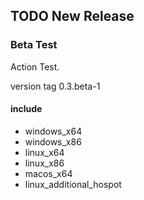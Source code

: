 ## TODO New Release

### Beta Test

Action Test.

version tag 0.3.beta-1

#### include

- windows_x64
- windows_x86
- linux_x64
- linux_x86
- macos_x64
- linux_additional_hospot
